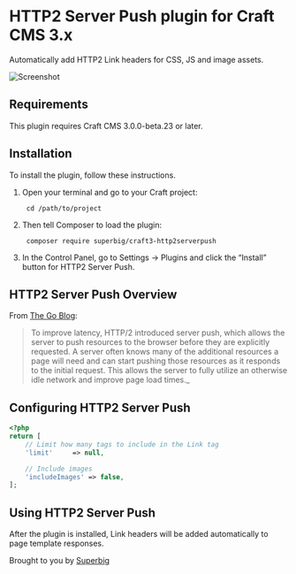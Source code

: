 # HTTP2 Server Push plugin for Craft CMS 3.x

Automatically add HTTP2 Link headers for CSS, JS and image assets.

![Screenshot](resources/img/logo.png)

## Requirements

This plugin requires Craft CMS 3.0.0-beta.23 or later.

## Installation

To install the plugin, follow these instructions.

1. Open your terminal and go to your Craft project:

        cd /path/to/project

2. Then tell Composer to load the plugin:

        composer require superbig/craft3-http2serverpush

3. In the Control Panel, go to Settings → Plugins and click the “Install” button for HTTP2 Server Push.

## HTTP2 Server Push Overview

From [The Go Blog](https://blog.golang.org/h2push):
> To improve latency, HTTP/2 introduced server push, which allows the server to push resources to the browser before they are explicitly requested. A server often knows many of the additional resources a page will need and can start pushing those resources as it responds to the initial request. This allows the server to fully utilize an otherwise idle network and improve page load times._

## Configuring HTTP2 Server Push

```php
<?php
return [
    // Limit how many tags to include in the Link tag
    'limit'     => null,

    // Include images
    'includeImages' => false,
];
```

## Using HTTP2 Server Push

After the plugin is installed, Link headers will be added automatically to page template responses.

Brought to you by [Superbig](https://superbig.co)
